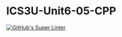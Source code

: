 # ICS3U-Unit6-05-CPP

[![GitHub's Super Linter](https://github.com/michael-clermont1/ICS3U-Unit6-05-CPP/workflows/GitHub's%20Super%20Linter/badge.svg)](https://github.com/michael-clermont1/ICS3U-Unit6-05-CPP/actions)
